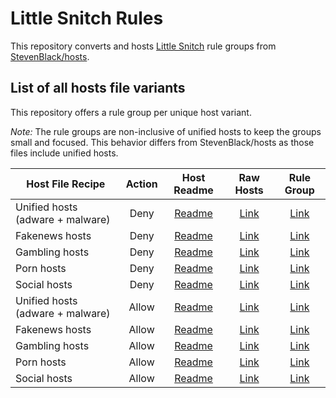 # Little Snitch Rules

This repository converts and hosts [Little Snitch](https://www.obdev.at/products/littlesnitch/index.html)
rule groups from [StevenBlack/hosts](https://github.com/StevenBlack/hosts).


## List of all hosts file variants

This repository offers a rule group per unique host variant.

*Note:* The rule groups are non-inclusive of unified hosts to keep the groups small and focused. This behavior differs from StevenBlack/hosts as those files include unified hosts.

Host File Recipe | Action | Host Readme | Raw Hosts | Rule Group
---------------- |:------:|:-----------:|:---------:|:---------------:|
Unified hosts (adware + malware) | Deny | [Readme](https://github.com/StevenBlack/hosts/blob/master/readme.md) | [Link](https://raw.githubusercontent.com/StevenBlack/hosts/master/hosts) | [Link](https://raw.githubusercontent.com/dschaller/snitcher/main/RuleGroups/Deny/StevenBlack-Unified.lsrules)
Fakenews hosts | Deny | [Readme](https://github.com/StevenBlack/hosts/blob/master/alternates/fakenews/readme.md) | [Link](https://raw.githubusercontent.com/StevenBlack/hosts/master/alternates/fakenews/hosts) | [Link](https://raw.githubusercontent.com/dschaller/snitcher/main/RuleGroups/Deny/StevenBlack-FakeNews.lsrules)
Gambling hosts | Deny | [Readme](https://github.com/StevenBlack/hosts/blob/master/alternates/gambling/readme.md) | [Link](https://raw.githubusercontent.com/StevenBlack/hosts/master/alternates/gambling/hosts) | [Link](https://raw.githubusercontent.com/dschaller/snitcher/main/RuleGroups/Deny/StevenBlack-Gambling.lsrules)
Porn hosts | Deny | [Readme](https://github.com/StevenBlack/hosts/blob/master/alternates/porn/readme.md) | [Link](https://raw.githubusercontent.com/StevenBlack/hosts/master/alternates/porn/hosts) | [Link](https://raw.githubusercontent.com/dschaller/snitcher/main/RuleGroups/Deny/StevenBlack-Porn.lsrules)
Social hosts | Deny | [Readme](https://github.com/StevenBlack/hosts/blob/master/alternates/social/readme.md) | [Link](https://raw.githubusercontent.com/StevenBlack/hosts/master/alternates/social/hosts) | [Link](https://raw.githubusercontent.com/dschaller/snitcher/main/RuleGroups/Deny/StevenBlack-Social.lsrules)
Unified hosts (adware + malware) | Allow | [Readme](https://github.com/StevenBlack/hosts/blob/master/readme.md) | [Link](https://raw.githubusercontent.com/StevenBlack/hosts/master/hosts) | [Link](https://raw.githubusercontent.com/dschaller/snitcher/main/RuleGroups/Allow/StevenBlack-Unified.lsrules)
Fakenews hosts | Allow | [Readme](https://github.com/StevenBlack/hosts/blob/master/alternates/fakenews/readme.md) | [Link](https://raw.githubusercontent.com/StevenBlack/hosts/master/alternates/fakenews/hosts) | [Link](https://raw.githubusercontent.com/dschaller/snitcher/main/RuleGroups/Allow/StevenBlack-FakeNews.lsrules)
Gambling hosts | Allow | [Readme](https://github.com/StevenBlack/hosts/blob/master/alternates/gambling/readme.md) | [Link](https://raw.githubusercontent.com/StevenBlack/hosts/master/alternates/gambling/hosts) | [Link](https://raw.githubusercontent.com/dschaller/snitcher/main/RuleGroups/Allow/StevenBlack-Gambling.lsrules)
Porn hosts | Allow | [Readme](https://github.com/StevenBlack/hosts/blob/master/alternates/porn/readme.md) | [Link](https://raw.githubusercontent.com/StevenBlack/hosts/master/alternates/porn/hosts) | [Link](https://raw.githubusercontent.com/dschaller/snitcher/main/RuleGroups/Allow/StevenBlack-Porn.lsrules)
Social hosts | Allow | [Readme](https://github.com/StevenBlack/hosts/blob/master/alternates/social/readme.md) | [Link](https://raw.githubusercontent.com/StevenBlack/hosts/master/alternates/social/hosts) | [Link](https://raw.githubusercontent.com/dschaller/snitcher/main/RuleGroups/Allow/StevenBlack-Social.lsrules)

